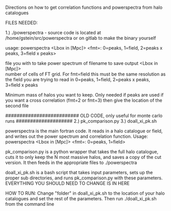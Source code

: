 Directions on how to get correlation functions and powerspectra from halo catalogues

FILES NEEDED:

1.) ./powerspectra - source code is located at /home/gstein/src/powerspectra or on gitlab to make the binary yourself 


usage: powerspectra <pksfile1> <outfile> <Lbox in [Mpc]> <nmesh> <fmt=: 0=peaks, 1=field, 2=peaks x peaks, 3=field x peaks> <Mmin halo> <pksfile2>

<pksfile1>          file you with to take power spectrum of
<outfile>           filename to save output
<Lbox in [Mpc]>    
<nmesh>             number of cells of FT grid. For fmt=field this must be the same resolution as the field you are trying to read in 
<fmt>               0=peaks, 1=field, 2=peaks x peaks, 3=field x peaks 

<Mmin halo>         Minimum mass of halos you want to keep. Only needed if peaks are used
<pksfile2>          if you want a cross correlation (fmt=2 or fmt=3) then give the location of the second file











########################## OLD CODE, only useful for monte carlo runs ####################
2.) pk_comparison.py
3.) doall_xi_pk.sh


powerspectra is the main fortran code. It reads in a halo catalogue or field, and writes out the power spectrum and correlation function. Usage: powerspectra <mergedfile> <outfile> <Lbox in [Mpc]> <nmesh> <fmt=: 0=peaks, 1=field>

pk_comparison.py is a python wrapper that takes the full halo catalogue, cuts it to only keep the N most massive halos, and saves a copy of the cut version. It then feeds in the appropriate files to ./powerspectra

doall_xi_pk.sh is a bash script that takes input parameters, sets up the proper sub directories, and runs pk_comparison.py with these parameters. EVERYTHING YOU SHOULD NEED TO CHANGE IS IN HERE

HOW TO RUN:
Change "folder" in doall_xi_pk.sh to the location of your halo catalogues and set the rest of the parameters. Then run ./doall_xi_pk.sh from the command line
